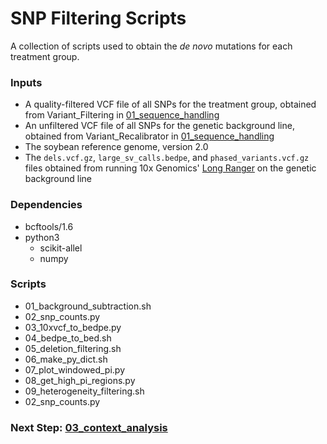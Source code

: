 # SNP Filtering Scripts
A collection of scripts used to obtain the *de novo* mutations for each treatment group.

### Inputs
- A quality-filtered VCF file of all SNPs for the treatment group, obtained from Variant\_Filtering in [01\_sequence\_handling]()
- An unfiltered VCF file of all SNPs for the genetic background line, obtained from Variant\_Recalibrator in [01\_sequence\_handling]()
- The soybean reference genome, version 2.0
- The `dels.vcf.gz`, `large_sv_calls.bedpe`, and `phased_variants.vcf.gz` files obtained from running 10x Genomics' [Long Ranger](https://support.10xgenomics.com/genome-exome/software/pipelines/latest/output/overview) on the genetic background line

### Dependencies
- bcftools/1.6
- python3
    - scikit-allel
    - numpy

### Scripts
- 01_background_subtraction.sh
- 02_snp_counts.py
- 03_10xvcf_to_bedpe.py
- 04_bedpe_to_bed.sh
- 05_deletion_filtering.sh
- 06_make_py_dict.sh
- 07_plot_windowed_pi.py
- 08_get_high_pi_regions.py
- 09_heterogeneity_filtering.sh
- 02_snp_counts.py

### Next Step: [03_context_analysis]()